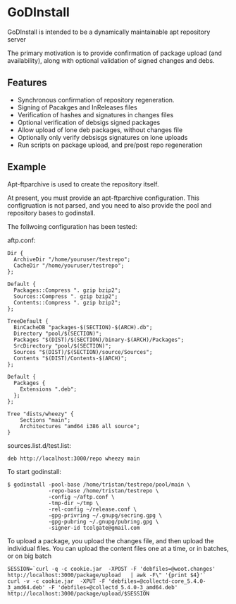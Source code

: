 # GoDInstall

GoDInstall is intended to be a dynamically maintainable apt repository server

The primary motivation is to provide confirmation of package upload (and
availability), along with optional validation of signed changes and debs.

## Features

- Synchronous confirmation of repository regeneration.
- Signing of Pacakges and InReleases files
- Verification of hashes and signatures in changes files
- Optional verification of debsigs signed packages
- Allow upload of lone deb packages, without changes file
- Optionally only verify debsisgs signatures on lone uploads
- Run scripts on package upload, and pre/post repo regeneration

## Example

Apt-ftparchive is used to create the repository itself.

At present, you must provide an apt-ftparchive configuration. This configruation is not parsed,
and you need to also provide the pool and repository bases to godinstall.

The follwoing configuration has been tested:

aftp.conf:

```
Dir {
  ArchiveDir "/home/youruser/testrepo";
  CacheDir "/home/youruser/testrepo";
};

Default {
  Packages::Compress ". gzip bzip2";
  Sources::Compress ". gzip bzip2";
  Contents::Compress ". gzip bzip2";
};

TreeDefault {
  BinCacheDB "packages-$(SECTION)-$(ARCH).db";
  Directory "pool/$(SECTION)";
  Packages "$(DIST)/$(SECTION)/binary-$(ARCH)/Packages";
  SrcDirectory "pool/$(SECTION)";
  Sources "$(DIST)/$(SECTION)/source/Sources";
  Contents "$(DIST)/Contents-$(ARCH)";
};

Default {
  Packages {
    Extensions ".deb";
  };
};

Tree "dists/wheezy" {
    Sections "main";
    Architectures "amd64 i386 all source";
}
```

sources.list.d/test.list:
```
deb http://localhost:3000/repo wheezy main
```

To start godinstall:

```
$ godinstall -pool-base /home/tristan/testrepo/pool/main \
             -repo-base /home/tristan/testrepo \
             -config ~/aftp.conf \
             -tmp-dir ~/tmp \
             -rel-config ~/release.conf \
             -gpg-privring ~/.gnupg/secring.gpg \
             -gpg-pubring ~/.gnupg/pubring.gpg \
             -signer-id tcolgate@gmail.com
```

To upload a package, you upload the changes file, and then upload the individual files. You can upload the content files one at a time, or in batches, or on big batch

```
SESSION=`curl -q -c cookie.jar  -XPOST -F 'debfiles=@woot.changes' http://localhost:3000/package/upload   | awk -F\" '{print $4}'`
curl -v -c cookie.jar  -XPUT -F 'debfiles=@collectd-core_5.4.0-3_amd64.deb' -F 'debfiles=@collectd_5.4.0-3_amd64.deb'  http://localhost:3000/package/upload/$SESSION
```

